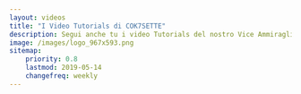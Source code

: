 ```yaml
---
layout: videos
title: "I Video Tutorials di COK7SETTE" 
description: Segui anche tu i video Tutorials del nostro Vice Ammiraglio per arrivare lá... dove nessun video è mai giunto prima
image: /images/logo_967x593.png
sitemap:
    priority: 0.8
    lastmod: 2019-05-14
    changefreq: weekly
---
```

